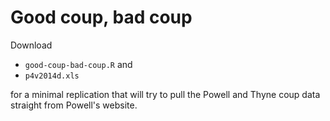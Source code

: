 # Good coup, bad coup

Download 

* `good-coup-bad-coup.R` and 
* `p4v2014d.xls` 

for a minimal replication that will try to pull the Powell and Thyne coup data straight from Powell's website.

